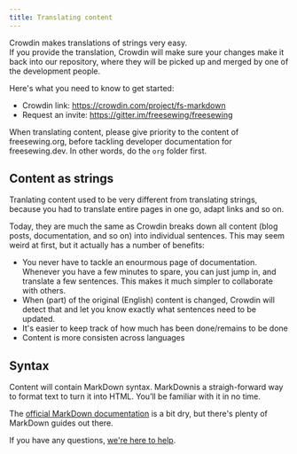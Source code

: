 ```yaml
---
title: Translating content
---
```


Crowdin makes translations of strings very easy.   
If you provide the translation, Crowdin will make sure your changes make it back
into our repository, where they will be picked up and merged by one of the development people.

Here's what you need to know to get started:

 - Crowdin link: https://crowdin.com/project/fs-markdown
 - Request an invite: https://gitter.im/freesewing/freesewing

<Tip>

When translating content, please give priority to the content of freesewing.org, 
before tackling developer documentation for freesewing.dev.
In other words, do the `org` folder first.

</Tip>

## Content as strings

Tranlating content used to be very different from translating strings, because you
had to translate entire pages in one go, adapt links and so on.

Today, they are much the same as 
Crowdin breaks down all content (blog posts, documentation, and so on) into 
individual sentences. This may seem weird at first, but it actually has
a number of benefits:

 - You never have to tackle an enourmous page of documentation. Whenever you have a few
 minutes to spare, you can just jump in, and translate a few sentences. This makes it much
 simpler to collaborate with others.
 - When (part) of the original (English) content is changed, Crowdin will detect that and let you know exactly what sentences need to be updated.
 - It's easier to keep track of how much has been done/remains to be done
 - Content is more consisten across languages

## Syntax

Content will contain MarkDown syntax. MarkDownis a straigh-forward way to format text 
to turn it into HTML. You’ll be familiar with it in no time.

The [official MarkDown documentation](https://daringfireball.net/projects/markdown/syntax) is a bit dry, but there's plenty of MarkDown guides out there.  

If you have any questions, [we're here to help](https://gitter.im/freesewing/freesewing).
